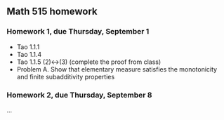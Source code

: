 ## Math 515 homework

### Homework 1, due Thursday, September 1

* Tao 1.1.1
* Tao 1.1.4
* Tao 1.1.5 (2)&harr;(3) (complete the proof from class)
* Problem A. Show that elementary measure satisfies the monotonicity and finite subadditivity properties

### Homework 2, due Thursday, September 8

...
